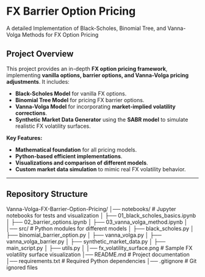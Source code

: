 # **FX Barrier Option Pricing**
A detailed Implementation of Black-Scholes, Binomial Tree, and Vanna-Volga Methods for FX Option Pricing

## **Project Overview**
This project provides an in-depth **FX option pricing framework**, implementing **vanilla options, barrier options, and Vanna-Volga pricing adjustments**. It includes:

- **Black-Scholes Model** for vanilla FX options.
- **Binomial Tree Model** for pricing FX barrier options.
- **Vanna-Volga Model** for incorporating **market-implied volatility corrections**.
- **Synthetic Market Data Generator** using the **SABR model** to simulate realistic FX volatility surfaces.

**Key Features:**
- **Mathematical foundation** for all pricing models.
- **Python-based efficient implementations**.
- **Visualizations and comparison of different models**.
- **Custom market data simulation** to mimic real FX volatility behavior.

---

## **Repository Structure**
Vanna-Volga-FX-Barrier-Option-Pricing/ │── notebooks/ # Jupyter notebooks for tests and visualization │ ├── 01_black_scholes_basics.ipynb │ ├── 02_barrier_options.ipynb │ ├── 03_vanna_volga_method.ipynb │ │── src/ # Python modules for different models │ ├── black_scholes.py │ ├── binomial_barrier_option.py │ ├── vanna_volga.py │ ├── vanna_volga_barrier.py │ ├── synthetic_market_data.py │ ├── main_script.py │ ├── utils.py │ │── fx_volatility_surface.png # Sample FX volatility surface visualization │── README.md # Project documentation │── requirements.txt # Required Python dependencies │── .gitignore # Git ignored files
